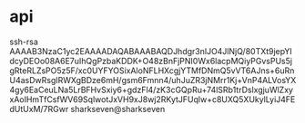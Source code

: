 # api
ssh-rsa AAAAB3NzaC1yc2EAAAADAQABAAABAQDJhdgr3nlJO4JlNjQ/80TXt9jepYIdcyDEOo08A6E7uIhQgPzbaKDDK+O48zBnFjPNI0Wx6lacpMQiyPGvsPUs5jgRteRLZsPO5z5F/xc0UYFYOSixAloNFLHXcgjYTMfDNmQ5vVT6AJns+6uRnU4asDwRsgIRWXgBDze6mH/gsm6Fmnn4/uhJuZR3jNMrr1Kj+VnP4ALVosYX4gy6EaCeuLNa5LrBFHvSxiy6+gdzFl4/zK3cGQpRu+74lSRb1trDslxgjuWlZxyxAoIHmTfCsfWV69SqlwotJxVH9xJ8wj2RKytJFUqlw+c8UXQ5XUkylLyiJ4FEdUtUxM/7RGwr sharkseven@sharkseven

